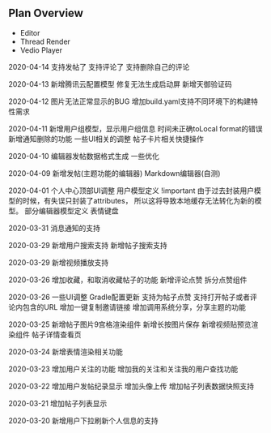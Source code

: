 ## Plan Overview
* Editor
* Thread Render
* Vedio Player

2020-04-14
支持发帖了
支持评论了
支持删除自己的评论


2020-04-13
新增腾讯云配置模型
修复无法生成启动屏
新增天御验证码

2020-04-12
图片无法正常显示的BUG
增加build.yaml支持不同环境下的构建特性需求

2020-04-11
新增用户组模型，显示用户组信息
时间未正确toLocal format的错误
新增通知删除的功能
一些UI相关的调整
帖子卡片相关快捷操作

2020-04-10
编辑器发帖数据格式生成
一些优化

2020-04-09
新增发帖(主题功能的编辑器)
Markdown编辑器(自测)

2020-04-01
个人中心顶部UI调整
用户模型定义 !important 由于过去封装用户模型的时候，有失误只封装了attributes， 所以这将导致本地缓存无法转化为新的模型。
部分编辑器模型定义
表情键盘


2020-03-31
消息通知的支持

2020-03-29
新增用户搜索支持
新增帖子搜索支持

2020-03-29
新增视频播放支持

2020-03-26
增加收藏，和取消收藏帖子的功能
新增评论点赞 拆分点赞组件

2020-03-26
一些UI调整
Gradle配置更新
支持为帖子点赞
支持打开帖子或者评论内包含的URL
增加一键复制邀请链接
增加调用系统分享，分享主题的功能

2020-03-25
新增帖子图片9宫格渲染组件
新增长按图片保存
新增视频贴预览渲染组件
帖子详情查看页

2020-03-24
新增表情渲染相关功能

2020-03-23
增加用户关注的功能
增加我的关注和关注我的用户查找功能

2020-03-22
增加用户发帖纪录显示
增加头像上传
增加帖子列表数据快照支持

2020-03-21
增加帖子列表显示

2020-03-20
新增用户下拉刷新个人信息的支持